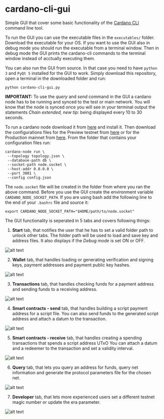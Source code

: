 # cardano-cli-gui
Simple GUI that cover some basic functionality of the 
[Cardano CLI](https://github.com/input-output-hk/cardano-node/tree/master/cardano-cli) 
command line tool.

To run the GUI you can use the executable files in the `executables/` folder. Download 
the executable for your OS. If you want to use the GUI also in debug mode you should run 
the executable from a terminal window. Then in debug mode the GUI prints the cardano-cli 
commands to the terminal window instead of acctually executing them. 

You can also run the GUI from source. In that case you need to have `python 3` and `PyQt 5` 
installed for the GUI to work. Simply download this repository, open a terminal in the 
downloaded folder and run:
```console
python cardano-cli-gui.py
```

**IMPORTANT:** To use the *query* and *send* command in the GUI a cardano node has to be 
running and synced to the test or main network. You will know that the node is synced once
you will see in your terminal output the statements *Chain extended, new tip:* being displayed 
every 10 to 30 seconds.

To run a cardano node download it from [here](https://github.com/input-output-hk/cardano-node/releases) 
and install it. Then download the configurations files for the Preview testnet from 
[here](https://book.world.dev.cardano.org/environments.html#preview-testnet) or for the Production 
mainnet from [here](https://book.world.dev.cardano.org/environments.html#production-mainnet). 
From the folder that contains your configuration files run: 
```console
cardano-node run \
 --topology topology.json \
 --database-path db \
 --socket-path node.socket \
 --host-addr 0.0.0.0 \
 --port 3001 \
 --config config.json
```

The `node.socket` file will be created in the folder from where you ran the above command. 
Before you use the GUI create the environment variable `CARDANO_NODE_SOCKET_PATH`. If you 
are using bash add the following line to the end of your `.bashrc` file and source it:
```console
export CARDANO_NODE_SOCKET_PATH="$HOME/path/to/node.socket"
```

The GUI functionality is seperated in 5 tabs and covers following things:

1. **Start** tab, that notifies the user that he has to set a valid folder path to unlock
other tabs. The folder path will be used to load and save key and address files. It also
displays if the *Debug mode* is set ON or OFF.

![alt text](https://github.com/LukaKurnjek/cardano-cli-gui/blob/main/images/start.png) 

2. **Wallet** tab, that handles loading or generating verification and signing keys, 
payment addresses and payment public key hashes.  

![alt text](https://github.com/LukaKurnjek/cardano-cli-gui/blob/main/images/wallet.png)

3. **Transactions** tab, that handles checking funds for a payment address and sending 
funds to a receiving address.

![alt text](https://github.com/LukaKurnjek/cardano-cli-gui/blob/main/images/transactions.png)

4. **Smart contracts - send** tab, that handles building a script payment address for a script 
file. You can also send funds to the generated script address and attach a datum to the transaction. 

![alt text](https://github.com/LukaKurnjek/cardano-cli-gui/blob/main/images/smart_contracts_send.png)

5. **Smart contracts - receive** tab, that handles creating a spending transactions that spends a 
script address UTxO You can attach a datum and a redeemer to the transaction and set a validity interval.

![alt text](https://github.com/LukaKurnjek/cardano-cli-gui/blob/main/images/smart_contracts_receive.png)

6. **Query** tab, that lets you query an address for funds, query net information and generate
the protocol parameters file for the chosen net. 

![alt text](https://github.com/LukaKurnjek/cardano-cli-gui/blob/main/images/query.png)

7. **Developer** tab, that lets more experienced users set a different testnet 
magic number or update the era parameter. 

![alt text](https://github.com/LukaKurnjek/cardano-cli-gui/blob/main/images/developer.png)